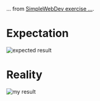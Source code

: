 ... from [SimpleWebDev exercise ...]().

# Expectation
![expected result](expectation.png)

# Reality
![my result](result.png)
